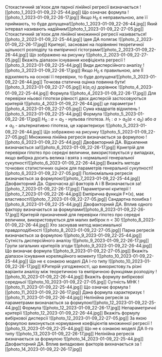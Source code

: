 Стохастичний зв'язок для парної лінійної регресії визначається
![[photo_1_2023-01-09_22-25-44.jpg]]
Що означає формула
![[photo_1_2023-01-09_22-26-17.jpg]]
Якщо $H_0$ є неправильною, але її приймають, то буде допущена![[photo_1_2023-01-09_22-26-44.jpg]]
Який інтервал називають надійним![[photo_1_2023-01-09_22-27-05.jpg]]
Стохастичний зв'язок для лінійної множинної регресії називається![[photo_2_2023-01-09_22-25-44.jpg]]
Ідея ДА полягає ![[photo_2_2023-01-09_22-26-17.jpg]]
Критерії, засновані на порівнянні теоретичної щільності розподілу та емпіричної гістограми![[photo_2_2023-01-09_22-26-44.jpg]]
Що зображено на рисунку 
![[photo_2_2023-01-09_22-27-05.jpg]]
Вкажіть діапазон існування коефіцієнта регресії ![[photo_3_2023-01-09_22-25-44.jpg]]
Види дисперсійного аналізу
![[photo_3_2023-01-09_22-26-17.jpg]] 
Якщо $H_0$ є правильною, але ЇЇ відхиляють на основі її перевірки, то буде допущена![[photo_3_2023-01-09_22-26-44.jpg]]
Точкова статична оцінка повинна бути![[photo_3_2023-01-09_22-27-05.jpg]]
$k(a_{i,}a_j)$ дорівнює
	![[photo_4_2023-01-09_22-25-44.jpg]]
Формула  ![[photo_4_2023-01-09_22-26-17.jpg]]
Для перевірки ніьової гіпотези рівності двох дисперсій застосовуються критерій ![[photo_4_2023-01-09_22-26-44.jpg]]
це параметри 
![[photo_4_2023-01-09_22-27-05.jpg]] 
Сума квадратів відхилень
 ![[photo_5_2023-01-09_22-25-44.jpg]]
 Формула ![[photo_5_2023-01-09_22-26-17.jpg]]
 $H_0$ : $a = a_0$ - нульова гіпотеза. $H_{1}: a > a_{0}(a< a_0)$ або $a \ne a_0$ - альтернативно гіпотеза, це характеризує ![[photo_5_2023-01-09_22-26-44.jpg]]
Що зображено на рисунку
	 ![[photo_5_2023-01-09_22-27-05.jpg]]
Множинна лінійна регресія визначається за формулою ![[photo_6_2023-01-09_22-25-44.jpg]]
Двофакторний ДА. Відхилення визначається за![[photo_6_2023-01-09_22-26-17.jpg]]
Криетрій для перевірки гіпотез про середні величини, використовується у випадках, якщо вибірка досить велика і взята з нормальної генеральної сукупності![[photo_6_2023-01-09_22-26-44.jpg]]
Вкажіть методи точкових статистичних оцінок для параметрів генеральної сукупності![[photo_6_2023-01-09_22-27-05.jpg]]
Поліноміальна регресія визначається за формулою![[photo_7_2023-01-09_22-25-44.jpg]]
Двофакторний Да. Одночасна дії факторів A і B Визначається за![[photo_7_2023-01-09_22-26-17.jpg]]
Параметричні критерії ![[photo_7_2023-01-09_22-26-44.jpg]]
Емпірична функція F*(x), має властивості![[photo_7_2023-01-09_22-27-05.jpg]]
Сандартна похибка
![[photo_8_2023-01-09_22-25-44.jpg]]
Двофакторний ДА. Вплив одного фактору визначається за формулами![[photo_8_2023-01-09_22-26-17.jpg]]
Критерій призначений для перевірки гіпотез про середні величини, використовується для малих вибірок  n < 30 ![[photo_8_2023-01-09_22-26-44.jpg]]
Хто заснував метод максимальної правдоподібності ![[photo_8_2023-01-09_22-27-05.jpg]]
Парна регресія визначається за формулою ![[photo_9_2023-01-09_22-25-44.jpg]]
Сутність дисперсійного аналізу ![[photo_9_2023-01-09_22-26-17.jpg]]
Групи загальних критеріїв згоди ![[photo_9_2023-01-09_22-26-44.jpg]]
Що визначає формула
 ![[photo_9_2023-01-09_22-27-05.jpg]]
Вкажіть діапазон існування кореляційного моменту ![[photo_10_2023-01-09_22-25-44.jpg]]
Що не є ознакою моделі ДА І-го типу ![[photo_10_2023-01-09_22-26-17.jpg]]
КРитерій узгодженості, що використову.ть різні варіанти аналізу між теоретичною та емпіричною функціями розподілу ![[photo_10_2023-01-09_22-26-44.jpg]]
Вкажіть формулу вибіркової середньої ![[photo_10_2023-01-09_22-27-05.jpg]]
Сутність МНК
![[photo_11_2023-01-09_22-25-44.jpg]]
Що означає формула ![[photo_11_2023-01-09_22-26-17.jpg]]
Дана формула характеризує ![[photo_11_2023-01-09_22-26-44.jpg]]
Нелінійна регресія за параметрами визначається за формулою![[photo_12_2023-01-09_22-25-44.jpg]]
Формула ![[photo_12_2023-01-09_22-26-17.jpg]]
Непараметричні критерії ![[photo_12_2023-01-09_22-26-44.jpg]]
Вкажіть формулу вибіркової дисперсії ![[photo_12_2023-01-09_22-27-05.jpg]]
За якою формулою виконується нормування коефіцієнтів множинної регресії ![[photo_13_2023-01-09_22-25-44.jpg]]
Що не є ознакою моделі ДА ІІ-го типу ![[photo_13_2023-01-09_22-26-17.jpg]]
Нелінійна регресія визначається за формулою ![[photo_14_2023-01-09_22-25-44.jpg]]
Двофакторний ДА. Вплив випадкових факторів вихначається за ![[photo_14_2023-01-09_22-26-17.jpg]]